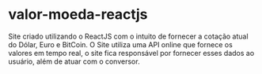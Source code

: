 # valor-moeda-reactjs
Site criado utilizando o ReactJS com o intuito de fornecer a cotação atual do Dólar, Euro e BitCoin. O Site utiliza uma API online que fornece os valores em tempo real, o site fica responsável por fornecer esses dados ao usuário, além de atuar com o conversor.
